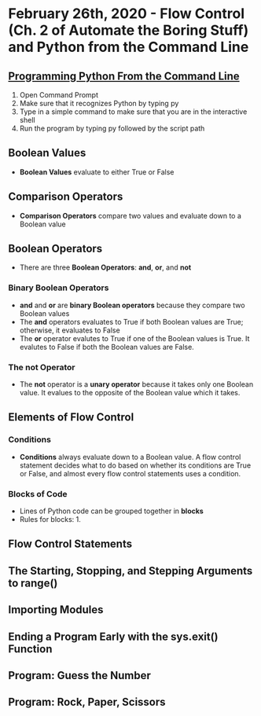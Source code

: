# February 26th, 2020 - Flow Control (Ch. 2 of Automate the Boring Stuff) and Python from the Command Line

## [Programming Python From the Command Line](https://docs.python.org/3/faq/windows.html)

1. Open Command Prompt
2. Make sure that it recognizes Python by typing py
3. Type in a simple command to make sure that you are in the interactive shell
4. Run the program by typing py followed by the script path

## Boolean Values

- **Boolean Values** evaluate to either True or False

## Comparison Operators 

- **Comparison Operators** compare two values and evaluate down to a Boolean value

## Boolean Operators

- There are three **Boolean Operators**: **and**, **or**, and **not**

### Binary Boolean Operators

- **and** and **or** are **binary Boolean operators** because they compare two Boolean values
- The **and** operators evaluates to True if both Boolean values are True; otherwise, it evaluates to False
- The **or** operator evalutes to True if one of the Boolean values is True. It evalutes to False if both the Boolean values are False. 

### The not Operator

- The **not** operator is a **unary operator** because it takes only one Boolean value. It evalues to the opposite of the Boolean value which it takes. 

## Elements of Flow Control

### Conditions

- **Conditions** always evaluate down to a Boolean value. A flow control statement decides what to do based on whether its conditions are True or False, and almost every flow control statements uses a condition. 

### Blocks of Code

- Lines of Python code can be grouped together in **blocks**
- Rules for blocks:
        1. 

## Flow Control Statements 

## The Starting, Stopping, and Stepping Arguments to range()

## Importing Modules

## Ending a Program Early with the sys.exit() Function

## Program: Guess the Number

## Program: Rock, Paper, Scissors 
